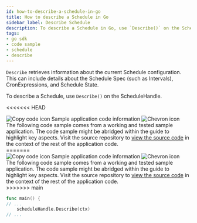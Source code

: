 ```yaml
---
id: how-to-describe-a-schedule-in-go
title: How to describe a Schedule in Go
sidebar_label: Describe Schedule
description: To describe a Schedule in Go, use `Describe()` on the ScheduleHandle.
tags:
- go sdk
- code sample
- schedule
- describe
---
```


<!-- DO NOT EDIT THIS FILE DIRECTLY.
THIS FILE IS GENERATED from https://github.com/temporalio/documentation-samples-go/blob/main/schedule/describe/main_dacx.go. -->

`Describe` retrieves information about the current Schedule configuration.
This can include details about the Schedule Spec (such as Intervals), CronExpressions, and Schedule State.

To describe a Schedule, use `Describe()` on the ScheduleHandle.

<<<<<<< HEAD

<div class="copycode-notice-container"><div class="copycode-notice"><img data-style="copycode-icon" src="/icons/copycode.png" alt="Copy code icon" /> Sample application code information <img id="i-7121b745-259d-4015-9590-928e76e5d6c1" data-event="clickable-copycode-info" data-style="chevron-icon" src="/icons/chevron.png" alt="Chevron icon" /></div><div id="copycode-info-7121b745-259d-4015-9590-928e76e5d6c1" class="copycode-info">The following code sample comes from a working and tested sample application. The code sample might be abridged within the guide to highlight key aspects. Visit the source repository to <a href="https://github.com/temporalio/documentation-samples-go/blob/main/schedule/describe/main_dacx.go">view the source code</a> in the context of the rest of the application code.</div></div>
=======
<div class="copycode-notice-container"><div class="copycode-notice"><img data-style="copycode-icon" src="/icons/copycode.png" alt="Copy code icon" /> Sample application code information <img id="i-480d78e1-07df-47cf-996c-cac2aad3380b" data-event="clickable-copycode-info" data-style="chevron-icon" src="/icons/chevron.png" alt="Chevron icon" /></div><div id="copycode-info-480d78e1-07df-47cf-996c-cac2aad3380b" class="copycode-info">The following code sample comes from a working and tested sample application. The code sample might be abridged within the guide to highlight key aspects. Visit the source repository to <a href="https://github.com/temporalio/documentation-samples-go/blob/main/schedule/describe/main_dacx.go">view the source code</a> in the context of the rest of the application code.</div></div>
>>>>>>> main

```go
func main() {
// ...
	scheduleHandle.Describe(ctx)
// ...
```
